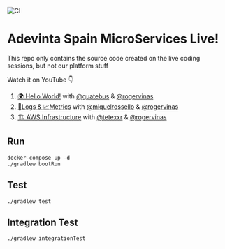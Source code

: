 ![CI](https://github.com/AdevintaSpain/ms-test--hello-twitch/actions/workflows/gradle.yml/badge.svg)

# Adevinta Spain MicroServices Live!

This repo only contains the source code created on the live coding sessions, but not our platform stuff

Watch it on YouTube 👇

1. [🌍 Hello World!](https://youtu.be/fIJCqtmxg2M) with [@guatebus](https://github.com/guatebus) & [@rogervinas](https://github.com/rogervinas)
2. [🔎Logs & 📈Metrics](https://youtu.be/UW-DkoRI1FQ) with [@miquelrossello](https://github.com/miquelrossello) & [@rogervinas](https://github.com/rogervinas)
3. [🏗️ AWS Infrastructure](https://youtu.be/f7a-_baRon8) with [@tetexxr](https://github.com/tetexxr) & [@rogervinas](https://github.com/rogervinas)

## Run

```
docker-compose up -d
./gradlew bootRun
```

## Test

```
./gradlew test
```

## Integration Test

```
./gradlew integrationTest
```
